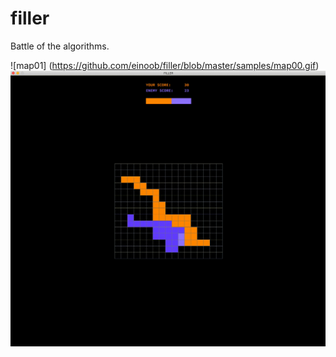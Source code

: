 # filler
Battle of the algorithms.

![map01] (https://github.com/einoob/filler/blob/master/samples/map00.gif)
<img width="2546" alt="map01" src=https://github.com/einoob/filler/blob/master/samples/map00.gif>
